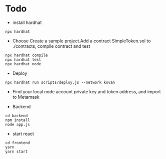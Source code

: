 # Todo

- install hardhat

```shell
npx hardhat
```

- Choose Create a sample project.Add a contract SimpleToken.sol to ./contracts, compile contract and test

```shell
npx hardhat compile
npx hardhat test
npx hardhat node
```

- Deploy

```shell
npx hardhat run scripts/deploy.js --network kovan
```

- Find your local node account private key and token address, and import to Metamask

- Backend

```shell
cd backend
npm install
node app.js
```

- start react

```shell
cd frontend
yarn 
yarn start
```